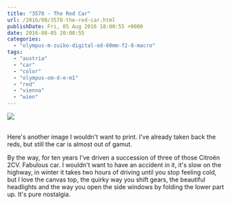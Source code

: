 ```yaml
---
title: "3578 - The Red Car"
url: /2016/08/3578-the-red-car.html
publishDate: Fri, 05 Aug 2016 18:00:55 +0000
date: 2016-08-05 20:00:55
categories: 
  - "olympus-m-zuiko-digital-ed-60mm-f2-8-macro"
tags: 
  - "austria"
  - "car"
  - "color"
  - "olympus-om-d-e-m1"
  - "red"
  - "vienna"
  - "wien"
---
```

<div class="container">
<div class="center"><a target="_blank" href="https://d25zfm9zpd7gm5.cloudfront.net/1200x1200/2016/20160405_180458_lr.jpg"><img class="webfeedsFeaturedVisual" src="https://d25zfm9zpd7gm5.cloudfront.net/0600x0600/2016/20160405_180458_lr.jpg" /></a></div>
</div>
<br />

Here's another image I wouldn't want to print. I've already taken back the reds, but still the car is almost out of gamut.

By the way, for ten years I've driven a succession of three of those Citroën 2CV. Fabulous car. I wouldn't want to have an accident in it, it's slow on the highway, in winter it takes two hours of driving until you stop feeling cold, but I love the canvas top, the quirky way you shift gears, the beautiful headlights and the way you open the side windows by folding the lower part up. It's pure nostalgia.
